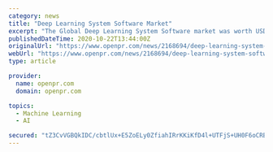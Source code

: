 ```yaml
---
category: news
title: "Deep Learning System Software Market"
excerpt: "The Global Deep Learning System Software market was worth USD +2.28 Billion in 2020 and is expected to reach USD +18.16 Billion by 2027, at a CAGR of +40% from 2020 to 2027. Deep Learning System ..."
publishedDateTime: 2020-10-22T13:44:00Z
originalUrl: "https://www.openpr.com/news/2168694/deep-learning-system-software-market-2020-predictable"
webUrl: "https://www.openpr.com/news/2168694/deep-learning-system-software-market-2020-predictable"
type: article

provider:
  name: openpr.com
  domain: openpr.com

topics:
  - Machine Learning
  - AI

secured: "tZ3CvVGBQkIDC/cbtlUx+E5ZoELy0ZfiahIRrKKiKfD4l+UTFjS+UH0F6oCRBowLJ07d04he6V5i23s7MWMupac6/1aaEfSmc/o/2Xk69JFywM3EUNXUesXCbPnpOdE0yjk38NHoTGntz5XduwkSbUYUn67Bz+2WPey1sZV7vToHGfY8P8MiqlyUI82Ke8G6o2G/GLcLHREhL30yvXtXBntAaUjy4rKJObQKEF07ANDKRblYYuziPgWRNT1qSGMLpbqoN39ml1IBRcYdyh9iYs7YsC4thT+cEDVTKGSmTY8Wc4ThJ5+k2Gog5wOjKjwEVJWvxncVst81p6i+MSfKO8mZiSoFK2lZS+e58GFgSdM=;sDqNUHEpSJhKTwlRgaiGtQ=="
---
```


